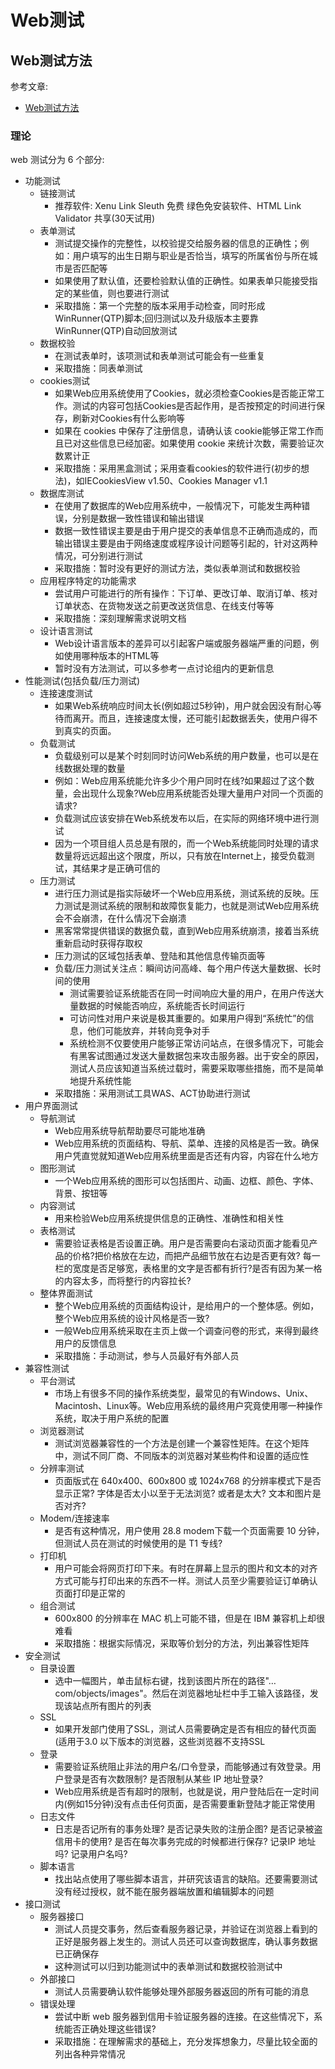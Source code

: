 # Web测试

## Web测试方法

参考文章:

- [Web测试方法](http://www.ltesting.net/ceshi/ceshijishu/webcs/2015/1204/208153.html)

### 理论

web 测试分为 6 个部分:

- 功能测试
    - 链接测试
        - 推荐软件: Xenu Link Sleuth 免费 绿色免安装软件、HTML Link Validator 共享(30天试用)
    - 表单测试
        - 测试提交操作的完整性，以校验提交给服务器的信息的正确性；例如：用户填写的出生日期与职业是否恰当，填写的所属省份与所在城市是否匹配等
        - 如果使用了默认值，还要检验默认值的正确性。如果表单只能接受指定的某些值，则也要进行测试
        - 采取措施：第一个完整的版本采用手动检查，同时形成WinRunner(QTP)脚本;回归测试以及升级版本主要靠WinRunner(QTP)自动回放测试
    - 数据校验
        - 在测试表单时，该项测试和表单测试可能会有一些重复
        - 采取措施：同表单测试
    - cookies测试
        - 如果Web应用系统使用了Cookies，就必须检查Cookies是否能正常工作。测试的内容可包括Cookies是否起作用，是否按预定的时间进行保存，刷新对Cookies有什么影响等
        - 如果在 cookies 中保存了注册信息，请确认该 cookie能够正常工作而且已对这些信息已经加密。如果使用 cookie 来统计次数，需要验证次数累计正
        - 采取措施：采用黑盒测试；采用查看cookies的软件进行(初步的想法)，如IECookiesView v1.50、Cookies Manager v1.1
    - 数据库测试
        - 在使用了数据库的Web应用系统中，一般情况下，可能发生两种错误，分别是数据一致性错误和输出错误
        - 数据一致性错误主要是由于用户提交的表单信息不正确而造成的，而输出错误主要是由于网络速度或程序设计问题等引起的，针对这两种情况，可分别进行测试
        - 采取措施：暂时没有更好的测试方法，类似表单测试和数据校验
    - 应用程序特定的功能需求
        - 尝试用户可能进行的所有操作：下订单、更改订单、取消订单、核对订单状态、在货物发送之前更改送货信息、在线支付等等
        - 采取措施：深刻理解需求说明文档
    - 设计语言测试
        - Web设计语言版本的差异可以引起客户端或服务器端严重的问题，例如使用哪种版本的HTML等
        - 暂时没有方法测试，可以多参考一点讨论组内的更新信息
- 性能测试(包括负载/压力测试)
    - 连接速度测试
        - 如果Web系统响应时间太长(例如超过5秒钟)，用户就会因没有耐心等待而离开。而且，连接速度太慢，还可能引起数据丢失，使用户得不到真实的页面。
    - 负载测试
        - 负载级别可以是某个时刻同时访问Web系统的用户数量，也可以是在线数据处理的数量
        - 例如：Web应用系统能允许多少个用户同时在线?如果超过了这个数量，会出现什么现象?Web应用系统能否处理大量用户对同一个页面的请求?
        - 负载测试应该安排在Web系统发布以后，在实际的网络环境中进行测试
        - 因为一个项目组人员总是有限的，而一个Web系统能同时处理的请求数量将远远超出这个限度，所以，只有放在Internet上，接受负载测试，其结果才是正确可信的
    - 压力测试
        - 进行压力测试是指实际破坏一个Web应用系统，测试系统的反映。压力测试是测试系统的限制和故障恢复能力，也就是测试Web应用系统会不会崩溃，在什么情况下会崩溃
        - 黑客常常提供错误的数据负载，直到Web应用系统崩溃，接着当系统重新启动时获得存取权
        - 压力测试的区域包括表单、登陆和其他信息传输页面等
        - 负载/压力测试关注点：瞬间访问高峰、每个用户传送大量数据、长时间的使用
            - 测试需要验证系统能否在同一时间响应大量的用户，在用户传送大量数据的时候能否响应，系统能否长时间运行
            - 可访问性对用户来说是极其重要的。如果用户得到“系统忙”的信息，他们可能放弃，并转向竞争对手
            - 系统检测不仅要使用户能够正常访问站点，在很多情况下，可能会有黑客试图通过发送大量数据包来攻击服务器。出于安全的原因，测试人员应该知道当系统过载时，需要采取哪些措施，而不是简单地提升系统性能
        - 采取措施：采用测试工具WAS、ACT协助进行测试
- 用户界面测试
    - 导航测试
        - Web应用系统导航帮助要尽可能地准确
        - Web应用系统的页面结构、导航、菜单、连接的风格是否一致。确保用户凭直觉就知道Web应用系统里面是否还有内容，内容在什么地方
    - 图形测试
        - 一个Web应用系统的图形可以包括图片、动画、边框、颜色、字体、背景、按钮等
    - 内容测试
        - 用来检验Web应用系统提供信息的正确性、准确性和相关性
    - 表格测试
        - 需要验证表格是否设置正确。用户是否需要向右滚动页面才能看见产品的价格?把价格放在左边，而把产品细节放在右边是否更有效? 每一栏的宽度是否足够宽，表格里的文字是否都有折行?是否有因为某一格的内容太多，而将整行的内容拉长?
    - 整体界面测试
        - 整个Web应用系统的页面结构设计，是给用户的一个整体感。例如，整个Web应用系统的设计风格是否一致?
        - 一般Web应用系统采取在主页上做一个调查问卷的形式，来得到最终用户的反馈信息
        - 采取措施：手动测试，参与人员最好有外部人员
- 兼容性测试
    - 平台测试
        - 市场上有很多不同的操作系统类型，最常见的有Windows、Unix、Macintosh、Linux等。Web应用系统的最终用户究竟使用哪一种操作系统，取决于用户系统的配置
    - 浏览器测试
        - 测试浏览器兼容性的一个方法是创建一个兼容性矩阵。在这个矩阵中，测试不同厂商、不同版本的浏览器对某些构件和设置的适应性
    - 分辨率测试
        - 页面版式在 640x400、600x800 或 1024x768 的分辨率模式下是否显示正常? 字体是否太小以至于无法浏览? 或者是太大? 文本和图片是否对齐?
    - Modem/连接速率
        - 是否有这种情况，用户使用 28.8 modem下载一个页面需要 10 分钟，但测试人员在测试的时候使用的是 T1 专线? 
    - 打印机
        - 用户可能会将网页打印下来。有时在屏幕上显示的图片和文本的对齐方式可能与打印出来的东西不一样。测试人员至少需要验证订单确认页面打印是正常的
    - 组合测试
        - 600x800 的分辨率在 MAC 机上可能不错，但是在 IBM 兼容机上却很难看
        - 采取措施：根据实际情况，采取等价划分的方法，列出兼容性矩阵
- 安全测试
    - 目录设置
        - 选中一幅图片，单击鼠标右键，找到该图片所在的路径"…com/objects/images"。然后在浏览器地址栏中手工输入该路径，发现该站点所有图片的列表
    - SSL
        - 如果开发部门使用了SSL，测试人员需要确定是否有相应的替代页面(适用于3.0 以下版本的浏览器，这些浏览器不支持SSL
    - 登录
        - 需要验证系统阻止非法的用户名/口令登录，而能够通过有效登录。用户登录是否有次数限制? 是否限制从某些 IP 地址登录? 
        - Web应用系统是否有超时的限制，也就是说，用户登陆后在一定时间内(例如15分钟)没有点击任何页面，是否需要重新登陆才能正常使用
    - 日志文件
        - 日志是否记所有的事务处理? 是否记录失败的注册企图? 是否记录被盗信用卡的使用? 是否在每次事务完成的时候都进行保存? 记录IP 地址吗? 记录用户名吗?
    - 脚本语言
        - 找出站点使用了哪些脚本语言，并研究该语言的缺陷。还要需要测试没有经过授权，就不能在服务器端放置和编辑脚本的问题
- 接口测试
    - 服务器接口
        - 测试人员提交事务，然后查看服务器记录，并验证在浏览器上看到的正好是服务器上发生的。测试人员还可以查询数据库，确认事务数据已正确保存
        - 这种测试可以归到功能测试中的表单测试和数据校验测试中
    - 外部接口
        - 测试人员需要确认软件能够处理外部服务器返回的所有可能的消息
    - 错误处理
        - 尝试中断 web 服务器到信用卡验证服务器的连接。在这些情况下，系统能否正确处理这些错误?
        - 采取措施：在理解需求的基础上，充分发挥想象力，尽量比较全面的列出各种异常情况

